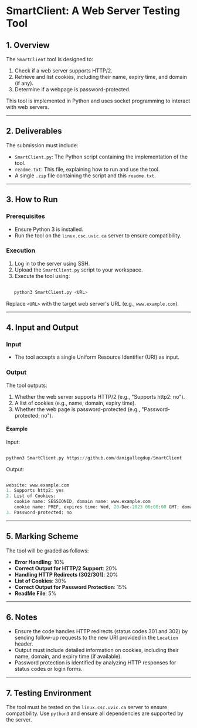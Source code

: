 # **SmartClient: A Web Server Testing Tool**

## **1. Overview**

The `SmartClient` tool is designed to:

1. Check if a web server supports HTTP/2.
2. Retrieve and list cookies, including their name, expiry time, and domain (if any).
3. Determine if a webpage is password-protected.

This tool is implemented in Python and uses socket programming to interact with web servers.

---

## **2. Deliverables**

The submission must include:

- `SmartClient.py`: The Python script containing the implementation of the tool.
- `readme.txt`: This file, explaining how to run and use the tool.
- A single `.zip` file containing the script and this `readme.txt`.

---

## **3. How to Run**

### **Prerequisites**

- Ensure Python 3 is installed.
- Run the tool on the `linux.csc.uvic.ca` server to ensure compatibility.

### **Execution**

1. Log in to the server using SSH.
2. Upload the `SmartClient.py` script to your workspace.
3. Execute the tool using:

```python
   
   python3 SmartClient.py <URL>
```

   Replace `<URL>` with the target web server's URL (e.g., `www.example.com`).

---

## **4. Input and Output**

### **Input**

- The tool accepts a single Uniform Resource Identifier (URI) as input.

### **Output**

The tool outputs:

1. Whether the web server supports HTTP/2 (e.g., "Supports http2: no").
2. A list of cookies (e.g., name, domain, expiry time).
3. Whether the web page is password-protected (e.g., "Password-protected: no").

#### **Example**

Input:

```python

python3 SmartClient.py https://github.com/danigallegdup/SmartClient
```

Output:
  
```python

website: www.example.com
1. Supports http2: yes
2. List of Cookies:
   cookie name: SESSIONID, domain name: www.example.com
   cookie name: PREF, expires time: Wed, 20-Dec-2023 00:00:00 GMT; domain name: .example.com
3. Password-protected: no
```

---

## **5. Marking Scheme**

The tool will be graded as follows:

- **Error Handling**: 10%
- **Correct Output for HTTP/2 Support**: 20%
- **Handling HTTP Redirects (302/301)**: 20%
- **List of Cookies**: 30%
- **Correct Output for Password Protection**: 15%
- **ReadMe File**: 5%

---

## **6. Notes**

- Ensure the code handles HTTP redirects (status codes 301 and 302) by sending follow-up requests to the new URI provided in the `Location` header.
- Output must include detailed information on cookies, including their name, domain, and expiry time (if available).
- Password protection is identified by analyzing HTTP responses for status codes or login forms.

---

## **7. Testing Environment**

The tool must be tested on the `linux.csc.uvic.ca` server to ensure compatibility. Use `python3` and ensure all dependencies are supported by the server.
